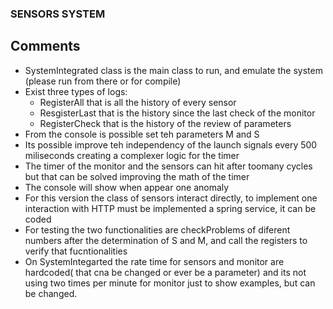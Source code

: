 ### SENSORS SYSTEM


## Comments
- SystemIntegrated class is the main class to run, and emulate the system
(please run from there or for compile)
- Exist three types of logs: 
    * RegisterAll that is all the history of every sensor
    * ResgisterLast that is the history since the last check of the monitor
    * RegisterCheck that is the history of the review of parameters
- From the console is possible set teh parameters M and S
- Its possible improve teh independency of the launch signals every 500 miliseconds creating a complexer logic for the timer
- The timer of the monitor and the sensors can hit after toomany cycles but that can be solved improving the math of the timer
- The console will show when appear one anomaly
- For this version the class of sensors interact directly, to implement one interaction with HTTP must be implemented a spring service, it can be coded
- For testing the two functionalities are checkProblems of diferent numbers after the determination of S and M, and call the registers to verify that fucntionalities
- On SystemIntegarted the rate time for sensors and monitor are hardcoded( that cna be changed or ever be a parameter) and its not using two times per minute for monitor just to show examples, but can be changed.
